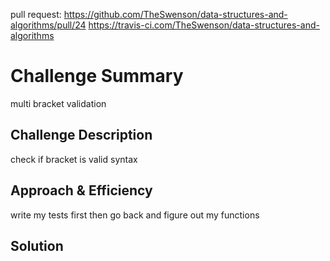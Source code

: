 pull request: https://github.com/TheSwenson/data-structures-and-algorithms/pull/24
https://travis-ci.com/TheSwenson/data-structures-and-algorithms
# Challenge Summary
multi bracket validation

## Challenge Description
check if bracket is valid syntax

## Approach & Efficiency
write my tests first then go back and figure out my functions

## Solution
